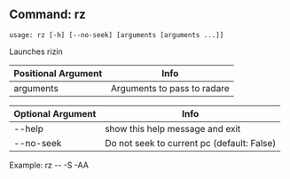 ## Command: rz ##
```
usage: rz [-h] [--no-seek] [arguments [arguments ...]]
```
Launches rizin  

| Positional Argument | Info |
|---------------------|------|
| arguments | Arguments to pass to radare |

| Optional Argument | Info |
|---------------------|------|
| --help | show this help message and exit |
| --no-seek | Do not seek to current pc (default: False) |


Example: rz -- -S -AA
